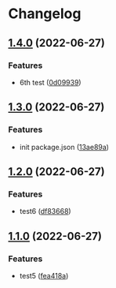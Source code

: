 # Changelog

## [1.4.0](https://github.com/Citysquirrel/release_prac/compare/v1.3.0...v1.4.0) (2022-06-27)


### Features

* 6th test ([0d09939](https://github.com/Citysquirrel/release_prac/commit/0d09939062c829a1d7223b8513dd24c0f17b2485))

## [1.3.0](https://github.com/Citysquirrel/release_prac/compare/v1.2.0...v1.3.0) (2022-06-27)


### Features

* init package.json ([13ae89a](https://github.com/Citysquirrel/release_prac/commit/13ae89a9fb918c1fdf82e59e1f4f82bd1a5ef05f))

## [1.2.0](https://github.com/Citysquirrel/release_prac/compare/v1.1.0...v1.2.0) (2022-06-27)


### Features

* test6 ([df83668](https://github.com/Citysquirrel/release_prac/commit/df836686e8821993aeca2bdd1f9de1ea49b8bb8d))

## [1.1.0](https://github.com/Citysquirrel/release_prac/compare/v1.0.0...v1.1.0) (2022-06-27)


### Features

* test5 ([fea418a](https://github.com/Citysquirrel/release_prac/commit/fea418a70ffe5d7801d0e0a0eb3730e51bacce4c))
